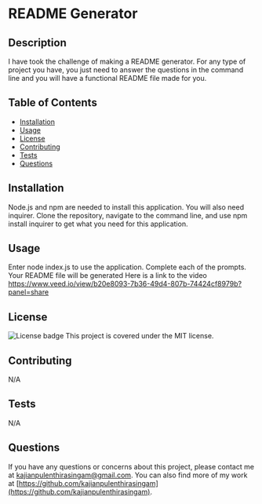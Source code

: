 # README Generator

  ## Description
  I have took the challenge of making a README generator. For any type of project you have, you just need to answer the questions in the command line and you will have a functional README file made for you.

  ## Table of Contents
  - [Installation](#installation)
  - [Usage](#usage)
  - [License](#license)
  - [Contributing](#contributing)
  - [Tests](#tests)
  - [Questions](#questions)

  ## Installation
  Node.js and npm are needed to install this application. You will also need inquirer. Clone the repository, navigate to the command line, and use npm install inquirer to get what you need for this application.

  ## Usage
  Enter node index.js to use the application. Complete each of the prompts.
  Your README file will be generated
  Here is a link to the video 
  https://www.veed.io/view/b20e8093-7b36-49d4-807b-74424cf8979b?panel=share

  ## License
  ![License badge](https://img.shields.io/badge/license-MIT-green.svg)
  This project is covered under the MIT license.

  ## Contributing
  N/A

  ## Tests
  N/A

  ## Questions
  If you have any questions or concerns about this project, please contact me at kajianpulenthirasingam@gmail.com.
  You can also find more of my work at [https://github.com/kajianpulenthirasingam](https://github.com/kajianpulenthirasingam).